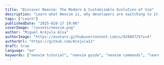 ```yaml
---
title: "Discover Neovim: The Modern & Customizable Evolution of Vim"
description: "Learn what Neovim is, why developers are switching to it, and how its modern features and customizability can boost your coding workflow."
tags: ["Learn"]
publishedDate: "2025-010-17 19:00"
coverImage: "/assets/neovim.png"
author: "Miguel Aréjula Aísa"
authorImage: "https://avatars.githubusercontent.com/u/92888725?v=4"
authorUrl: "https://github.com/Arejula11"
draft: true
language: "en"
keywords: ["neovim tutorial", "neovim guide", "neovim commands", "learn neovim", "modern vim", "customizable text editor", "developer tools"]
---
```

